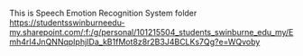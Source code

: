 This is Speech Emotion Recognition System folder
https://studentsswinburneedu-my.sharepoint.com/:f:/g/personal/101215504_students_swinburne_edu_my/Emh4rI4JnQNNqpIphjIDa_kB1fMot8z8r2B3J4BCLKs7Qg?e=WQvoby
